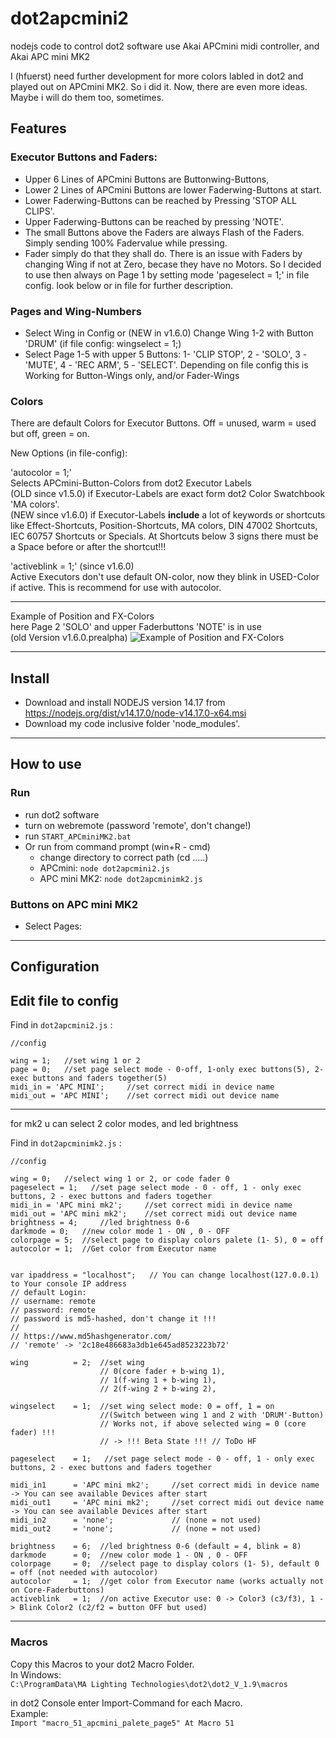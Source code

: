 # dot2apcmini2
nodejs code to control dot2 software use Akai APCmini midi controller, and Akai APC mini MK2  

I (hfuerst) need further development for more colors labled in dot2 and played out on APCmini MK2. So i did it. Now, there are even more ideas. Maybe i will do them too, sometimes.

## Features
### Executor Buttons and Faders:  
- Upper 6 Lines of APCmini Buttons are Buttonwing-Buttons,  
- Lower 2 Lines of APCmini Buttons are lower Faderwing-Buttons at start.  
- Lower Faderwing-Buttons can be reached by Pressing 'STOP ALL CLIPS'.
- Upper Faderwing-Buttons can be reached by pressing 'NOTE'.
- The small Buttons above the Faders are always Flash of the Faders. Simply sending 100% Fadervalue while pressing.
- Fader simply do that they shall do. There is an issue with Faders by changing Wing if not at Zero, becase they have no Motors. So I decided to use then always on Page 1 by setting mode 'pageselect = 1;' in file config. look below or in file for further description.

### Pages and Wing-Numbers
- Select Wing in Config or (NEW in v1.6.0) Change Wing 1-2 with Button 'DRUM' (if file config: wingselect = 1;)
- Select Page 1-5 with upper 5 Buttons: 1- 'CLIP STOP', 2 - 'SOLO', 3 - 'MUTE', 4 - 'REC ARM', 5 - 'SELECT'. Depending on file config this is Working for Button-Wings only, and/or Fader-Wings

### Colors
There are default Colors for Executor Buttons. Off = unused, warm = used but off, green = on.  

New Options (in file-config):

'autocolor   = 1;'         
Selects APCmini-Button-Colors from dot2 Executor Labels    
(OLD since v1.5.0) if Executor-Labels are exact form dot2 Color Swatchbook 'MA colors'.  
(NEW since v1.6.0) if Executor-Labels **include** a lot of keywords or shortcuts like Effect-Shortcuts, Position-Shortcuts, MA colors, DIN 47002 Shortcuts, IEC 60757 Shortcuts or Specials. At Shortcuts below 3 signs there must be a Space before or after the shortcut!!!     

'activeblink = 1;'   (since v1.6.0)     
Active Executors don't use default ON-color, now they blink in USED-Color if active. This is recommend for use with autocolor.


----------------------
Example of Position and FX-Colors    
here Page 2 'SOLO' and upper Faderbuttons 'NOTE' is in use    
(old Version v1.6.0.prealpha) 
![Example of Position and FX-Colors](https://github.com/hfuerst/dot2apcmini2/blob/main/images/v1.6.000-ZS-Wing2-Page2.jpg)

----------------------
## Install
- Download and install NODEJS version 14.17 from https://nodejs.org/dist/v14.17.0/node-v14.17.0-x64.msi
- Download my code inclusive folder 'node_modules'.

----------------------
## How to use

### Run
- run dot2 software
- turn on webremote (password 'remote', don't change!)
- run `START_APCminiMK2.bat`
- Or run from command prompt (win+R - cmd)
  - change directory to correct path (cd .....)
  - APCmini: `node dot2apcmini2.js`
  - APC mini MK2: `node dot2apcminimk2.js`

### Buttons on APC mini MK2
- Select Pages: 
--------------------
## Configuration

Edit file to config
-----
Find in `dot2apcmini2.js` :  
```
//config  

wing = 1;   //set wing 1 or 2  
page = 0;   //set page select mode - 0-off, 1-only exec buttons(5), 2-exec buttons and faders together(5)  
midi_in = 'APC MINI';     //set correct midi in device name  
midi_out = 'APC MINI';    //set correct midi out device name  
```
-----
for mk2 u can select 2 color modes, and led brightness

Find in `dot2apcminimk2.js` :  
```
//config

wing = 0;   //select wing 1 or 2, or code fader 0  
pageselect = 1;   //set page select mode - 0 - off, 1 - only exec buttons, 2 - exec buttons and faders together  
midi_in = 'APC mini mk2';     //set correct midi in device name  
midi_out = 'APC mini mk2';    //set correct midi out device name  
brightness = 4;     //led brightness 0-6  
darkmode = 0;   //new color mode 1 - ON , 0 - OFF  
colorpage = 5;  //select page to display colors palete (1- 5), 0 = off  
autocolor = 1;  //Get color from Executor name


var ipaddress = "localhost";   // You can change localhost(127.0.0.1) to Your console IP address
// default Login:
// username: remote
// password: remote
// password is md5-hashed, don't change it !!!
//
// https://www.md5hashgenerator.com/
// 'remote' -> '2c18e486683a3db1e645ad8523223b72'

wing          = 2;  //set wing 
                    // 0(core fader + b-wing 1),
                    // 1(f-wing 1 + b-wing 1),
                    // 2(f-wing 2 + b-wing 2),

wingselect    = 1;  //set wing select mode: 0 = off, 1 = on 
                    //(Switch between wing 1 and 2 with 'DRUM'-Button)
                    // Works not, if above selected wing = 0 (core fader) !!!
                    // -> !!! Beta State !!! // ToDo HF

pageselect    = 1;   //set page select mode - 0 - off, 1 - only exec buttons, 2 - exec buttons and faders together

midi_in1      = 'APC mini mk2';     //set correct midi in device name  -> You can see available Devices after start
midi_out1     = 'APC mini mk2';     //set correct midi out device name -> You can see available Devices after start
midi_in2      = 'none';             // (none = not used)
midi_out2     = 'none';             // (none = not used)

brightness    = 6;  //led brightness 0-6 (default = 4, blink = 8) 
darkmode      = 0;  //new color mode 1 - ON , 0 - OFF
colorpage     = 0;  //select page to display colors (1- 5), default 0 = off (not needed with autocolor)
autocolor     = 1;  //get color from Executor name (works actually not on Core-Faderbuttons)
activeblink   = 1;  //on active Executor use: 0 -> Color3 (c3/f3), 1 -> Blink Color2 (c2/f2 = button OFF but used)

```
-----
### Macros

Copy this Macros to your dot2 Macro Folder.  
In Windows:  
`C:\ProgramData\MA Lighting Technologies\dot2\dot2_V_1.9\macros`

in dot2 Console enter Import-Command for each Macro.  
Example:  
`Import "macro_51_apcmini_palete_page5" At Macro 51`
